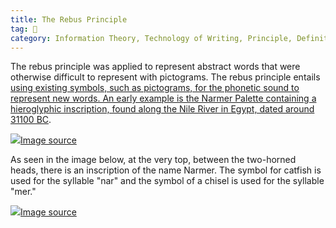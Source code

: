 ```yaml
---
title: The Rebus Principle
tag: 🌳
category: Information Theory, Technology of Writing, Principle, Definition
---
```


The rebus principle was applied to represent abstract words that were otherwise difficult to represent with pictograms. The rebus principle entails [using existing symbols, such as pictograms, for the phonetic sound to represent new words. An early example is the Narmer Palette containing a hieroglyphic inscription, found along the Nile River in Egypt, dated around 31100 BC](https://youtu.be/lkeXaqoXDYQ?t=347).

![](https://upload.wikimedia.org/wikipedia/commons/thumb/b/be/Narmer_Palette.jpg/1920px-Narmer_Palette.jpg)[Image source](https://upload.wikimedia.org/wikipedia/commons/thumb/b/be/Narmer_Palette.jpg/1920px-Narmer_Palette.jpg)

As seen in the image below, at the very top, between the two-horned heads, there is an inscription of the name Narmer. The symbol for catfish is used for the syllable "nar" and the symbol of a chisel is used for the syllable "mer."

![](https://cdn.kastatic.org/ka-perseus-images/27bf72277f66037a77361248ad891229e17c12e3.jpeg)[Image source](https://cdn.kastatic.org/ka-perseus-images/27bf72277f66037a77361248ad891229e17c12e3.jpeg)